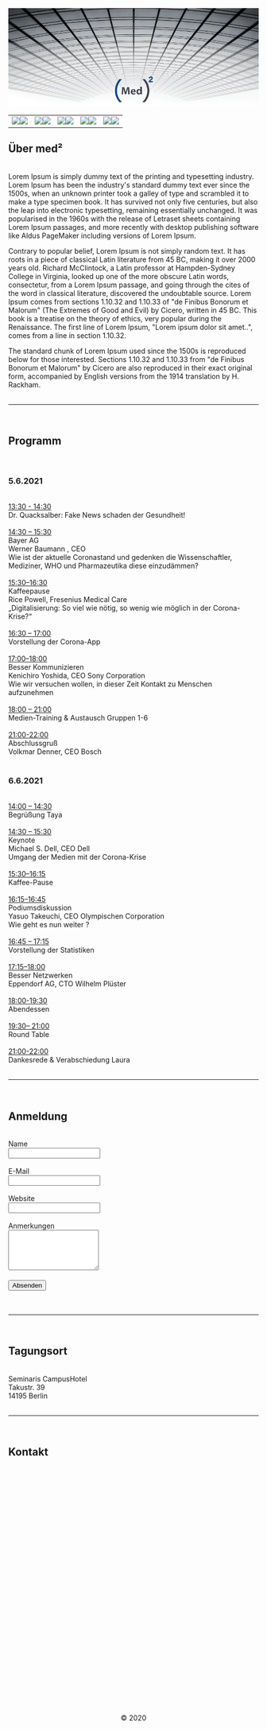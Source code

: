 <html>
<title>(Med)²</title>
<head>
<link rel="stylesheet" href="styles.css">
<style>
@import url('https://fonts.googleapis.com/css2?family=Questrial&display=swap');
</style>
 
<center><img src="https://github.com/doehae/medmed/blob/master/header.PNG"></center>

</head>
<body>

<map name="ubermap">
  <area shape="rect" coords="0,0,137,53" alt="Über" href="#uber">
  <area shape="rect" coords="137,6,275,59" alt="Programm" href="#programm">
  <area shape="rect" coords="275,6,415,59" alt="Anmeldung" href="#anmeldung">  
  <area shape="rect" coords="415,6,558,59" alt="Tagungsort" href="#tagungsort">
</map>
<map name="progmap">
  <area shape="rect" coords="0,0,137,53" alt="Über" href="#uber">
  <area shape="rect" coords="137,6,275,59" alt="Programm" href="#programm">
  <area shape="rect" coords="275,6,415,59" alt="Anmeldung" href="#anmeldung">  
  <area shape="rect" coords="415,6,558,59" alt="Tagungsort" href="#tagungsort">
</map>
<map name="anmelmap">
  <area shape="rect" coords="0,0,137,53" alt="Über" href="#uber">
  <area shape="rect" coords="137,6,275,59" alt="Programm" href="#programm">
  <area shape="rect" coords="275,6,415,59" alt="Anmeldung" href="#anmeldung">
  <area shape="rect" coords="415,6,558,59" alt="Tagungsort" href="#tagungsort">
</map>
<map name="ortmap">
  <area shape="rect" coords="0,0,137,53" alt="Über" href="#uber">
  <area shape="rect" coords="137,6,275,59" alt="Programm" href="#programm">
  <area shape="rect" coords="275,6,415,59" alt="Anmeldung" href="#anmeldung">  
  <area shape="rect" coords="415,6,558,59" alt="Tagungsort" href="#tagungsort">
</map>
<map name="kontaktmap">
  <area shape="rect" coords="0,0,137,53" alt="Über" href="#uber">
  <area shape="rect" coords="137,6,275,59" alt="Programm" href="#programm">
  <area shape="rect" coords="275,6,415,59" alt="Anmeldung" href="#anmeldung">
  <area shape="rect" coords="415,6,558,59" alt="Tagungsort" href="#tagungsort">
  <area shape="rect" coords="558,6,654,59" alt="Kontakt" href="#kontakt">
</map>

<div id="over" class="outer">
		
<div class="links">
<center><table>
<tr>
<td><div><a href="#uber2"><img src="uber11.png" width="135"><b><img src="uber.png" usemap="#ubermap"</b></a></td></div>
<td><div><a href="#programm2"><img src="programm11.png" width="135"><b><img src="programm.png" usemap="#progmap"></b></a></td></div>
<td><div><a href="#anmeldung2"><img src="anmeldung11.png" width="135"><b><img src="anmeldung.png" usemap="#anmelmap"></b></a></td></div>
<td><div><a href="#tagungsort2"><img src="tagungsort11.png" width="135"><b><img src="tagungsort.png" usemap="#ortmap"></b></a></td></div>
<td><div><a href="#kontakt2"><img src="kontakt11.png" width="135"><b><img src="kontakt.png" usemap="#kontaktmap"></b></a></td></div>
</tr>
			</table></center>
		</div>
</div>
<script type="text/javascript">
<!--//--><![CDATA[//><!--
startList = function() {
	var sfEls = document.getElementById("over");
	for (var i=0; i<sfEls.length; i++) {
		sfEls[i].onmouseover=function() {
			//first remove all existing classes of .over
			for (var j=0; j<sfEls.length; j++){
				sfEls[j].className=sfEls[j].className.replace(new RegExp(" over\\b"), "");
			}
				this.className+=" over";// now add class
		}
	}
}
// addLoadEvent 
function addLoadEvent(func) {
  var oldonload = window.onload;
  if (typeof window.onload != 'function') {
    window.onload = func;
  } else {
    window.onload = function() {
      if (oldonload) {
        oldonload();
      }
      func();
    }
  }
}
addLoadEvent(startList);
//--><!]]>
</script>

<div class="text">

<a name="uber"><h2>Über med²</h2></a>
<br />
Lorem Ipsum is simply dummy text of the printing and typesetting industry. Lorem Ipsum has been the industry's standard dummy text ever since the 1500s, when an unknown printer took a galley of type and scrambled it to make a type specimen book. It has survived not only five centuries, but also the leap into electronic typesetting, remaining essentially unchanged. It was popularised in the 1960s with the release of Letraset sheets containing Lorem Ipsum passages, and more recently with desktop publishing software like Aldus PageMaker including versions of Lorem Ipsum.

Contrary to popular belief, Lorem Ipsum is not simply random text. It has roots in a piece of classical Latin literature from 45 BC, making it over 2000 years old. Richard McClintock, a Latin professor at Hampden-Sydney College in Virginia, looked up one of the more obscure Latin words, consectetur, from a Lorem Ipsum passage, and going through the cites of the word in classical literature, discovered the undoubtable source. Lorem Ipsum comes from sections 1.10.32 and 1.10.33 of "de Finibus Bonorum et Malorum" (The Extremes of Good and Evil) by Cicero, written in 45 BC. This book is a treatise on the theory of ethics, very popular during the Renaissance. The first line of Lorem Ipsum, "Lorem ipsum dolor sit amet..", comes from a line in section 1.10.32.

The standard chunk of Lorem Ipsum used since the 1500s is reproduced below for those interested. Sections 1.10.32 and 1.10.33 from "de Finibus Bonorum et Malorum" by Cicero are also reproduced in their exact original form, accompanied by English versions from the 1914 translation by H. Rackham.
<br />
<br />
<hr />
<br />
<a name="programm"><h2>Programm</h2></a>
<br />
<h3>5.6.2021</h3>
<br />
<u>13:30 - 14:30</u>
<br />
Dr. Quacksalber: Fake News schaden der Gesundheit!
<br />
<br />
<u>14:30 – 15:30</u>
<br />
Bayer AG
<br />
Werner Baumann , CEO
<br />
Wie ist der aktuelle Coronastand und gedenken die Wissenschaftler, Mediziner, WHO und Pharmazeutika diese einzudämmen?
<br />
<br />
<u>
15:30–16:30</u>
<br />
Kaffeepause
<br />
Rice Powell, Fresenius Medical Care
<br />
„Digitalisierung: So viel wie nötig, so wenig wie möglich in der Corona-Krise?“
<br />
<br />
<u>
16:30 – 17:00</u>
<br />
Vorstellung der Corona-App
<br />
<br />
<u>
17:00–18:00</u>
<br />
Besser Kommunizieren
<br />
Kenichiro Yoshida, CEO Sony Corporation
<br />
Wie wir versuchen wollen, in dieser Zeit Kontakt zu Menschen aufzunehmen
<br />
<br />
<u>
18:00 – 21:00</u>
<br />
Medien-Training & Austausch Gruppen 1-6
<br />
<br />
<u>
21:00-22:00</u>
<br />
Abschlussgruß
<br />
Volkmar Denner, CEO Bosch
<br />
<br />
<h3>6.6.2021</h3>
<br />
<u>14:00 – 14:30</u>
<br />
Begrüßung Taya
<br />
<br />
<u>
14:30 – 15:30</u>
<br />
Keynote
<br />
Michael S. Dell, CEO Dell
<br />
Umgang der Medien mit der Corona-Krise
<br />
<br />
<u>
﻿15:30–16:15</u>
<br />
Kaffee-Pause
<br />
<br />
<u>
16:15–16:45</u>
<br />
Podiumsdiskussion
<br />
Yasuo Takeuchi, CEO Olympischen Corporation
<br />
Wie geht es nun weiter ?
<br /><br />
<u>
16:45 – 17:15</u>
<br />
Vorstellung der Statistiken
<br /><br />
<u>
17:15–18:00</u>
<br />
Besser Netzwerken
<br />
Eppendorf AG, CTO Wilhelm Plüster
<br /><br />
<u>
18:00-19:30</u>
<br />
Abendessen
<br /><br />
<u>
19:30– 21:00</u>
<br />
Round Table
<br /><br />
<u>
21:00-22:00</u>
<br />
Dankesrede & Verabschiedung
Laura
<br />
<br />
<hr />
<br />
<a name="anmeldung"><h2>Anmeldung</h2></a>
<br />
<form>
<label>Name</label>
<br />
<input type="text"/>
<br /><br />
<label>E-Mail</label>
<br />
<input type="text" />
<br /><br />
<label>Website</label>
<br />
<input type="text" />
<br /><br />
<label>Anmerkungen</label>
<br />
<textarea rows="5" class="textarea"></textarea>
<br /><br />
<button class="button">Absenden</button>
</form>
<br />
<br />
<hr />
<br />
<a name="tagungsort"><h2>Tagungsort</h2></a>
<br />
Seminaris CampusHotel
<br />
Takustr. 39
<br />
14195 Berlin
<br />
<br />
<hr />
<br />
<a name="kontakt"><h2>Kontakt</h2></a>
<br />
<p style="margin-left: 2.5em;padding: 0 7em 30em 0;border-width: 0px; border-color: black; border-style:solid;"></p>

</div>
<p>
<br />
<center>&copy; 2020</center>
</p>
</body>
</html>
